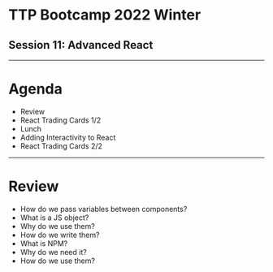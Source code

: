 # TTP Bootcamp 2022 Winter
## Session 11: Advanced React

---

# Agenda

- Review
- React Trading Cards 1/2
- Lunch
- Adding Interactivity to React
- React Trading Cards 2/2

---

# Review

- How do we pass variables between components?
- What is a JS object?
- Why do we use them?
- How do we write them?
- What is NPM?
- Why do we need it?
- How do we use them?
